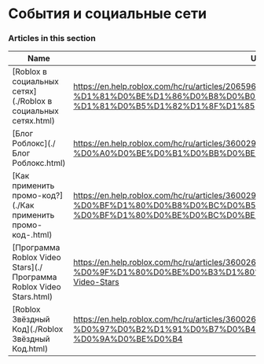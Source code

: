 # События и социальные сети  
### Articles in this section
Name|URL
-|-
[Roblox в социальных сетях](./Roblox в социальных сетях.html) |https://en.help.roblox.com/hc/ru/articles/206596923-Roblox-%D0%B2-%D1%81%D0%BE%D1%86%D0%B8%D0%B0%D0%BB%D1%8C%D0%BD%D1%8B%D1%85-%D1%81%D0%B5%D1%82%D1%8F%D1%85
[Блог Роблокс](./Блог Роблокс.html) |https://en.help.roblox.com/hc/ru/articles/360029134331-%D0%91%D0%BB%D0%BE%D0%B3-%D0%A0%D0%BE%D0%B1%D0%BB%D0%BE%D0%BA%D1%81
[Как применить промо-код?](./Как применить промо-код-.html) |https://en.help.roblox.com/hc/ru/articles/360029650831-%D0%9A%D0%B0%D0%BA-%D0%BF%D1%80%D0%B8%D0%BC%D0%B5%D0%BD%D0%B8%D1%82%D1%8C-%D0%BF%D1%80%D0%BE%D0%BC%D0%BE-%D0%BA%D0%BE%D0%B4
[Программа Roblox Video Stars](./Программа Roblox Video Stars.html) |https://en.help.roblox.com/hc/ru/articles/360026092011-%D0%9F%D1%80%D0%BE%D0%B3%D1%80%D0%B0%D0%BC%D0%BC%D0%B0-Roblox-Video-Stars
[Roblox Звёздный Код](./Roblox Звёздный Код.html) |https://en.help.roblox.com/hc/ru/articles/360026181292-Roblox-%D0%97%D0%B2%D1%91%D0%B7%D0%B4%D0%BD%D1%8B%D0%B9-%D0%9A%D0%BE%D0%B4